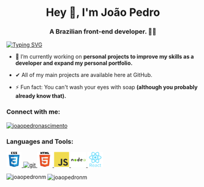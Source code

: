 <h1 align="center">Hey 👋, I'm João Pedro</h1>
<h3 align="center">A Brazilian front-end developer. 👨‍💻</h3>

[![Typing SVG](https://readme-typing-svg.herokuapp.com?font=Poppins&duration=2000&pause=1000&color=02080B&center=true&vCenter=true&width=435&lines=function+getInspiration()+%7B;if(morningDay+%3D%3D%3D+%22depressed%22)+%7B;start.Coding+%26+get.Awesome+%7D+%7D)](https://git.io/typing-svg)

- 🚀 I’m currently working on **personal projects to improve my skills as a developer and expand my personal portfolio.**

- ✔ All of my main projects are available here at GitHub.

- ⚡ Fun fact: You can't wash your eyes with soap **(although you probably already know that).**

<h3 align="left">Connect with me:</h3>
<p align="left">
<a href="https://linkedin.com/in/joaopedronascimento" target="blank"><img align="center" src="https://raw.githubusercontent.com/rahuldkjain/github-profile-readme-generator/master/src/images/icons/Social/linked-in-alt.svg" alt="joaopedronascimento" height="30" width="40" /></a>
</p>

<h3 align="left">Languages and Tools:</h3>
<p align="left"> <a href="https://www.w3schools.com/css/" target="_blank" rel="noreferrer"> <img src="https://raw.githubusercontent.com/devicons/devicon/master/icons/css3/css3-original-wordmark.svg" alt="css3" width="40" height="40"/> </a> <a href="https://git-scm.com/" target="_blank" rel="noreferrer"> <img src="https://www.vectorlogo.zone/logos/git-scm/git-scm-icon.svg" alt="git" width="40" height="40"/> </a> <a href="https://www.w3.org/html/" target="_blank" rel="noreferrer"> <img src="https://raw.githubusercontent.com/devicons/devicon/master/icons/html5/html5-original-wordmark.svg" alt="html5" width="40" height="40"/> </a> <a href="https://developer.mozilla.org/en-US/docs/Web/JavaScript" target="_blank" rel="noreferrer"> <img src="https://raw.githubusercontent.com/devicons/devicon/master/icons/javascript/javascript-original.svg" alt="javascript" width="40" height="40"/> </a> <a href="https://nodejs.org" target="_blank" rel="noreferrer"> <img src="https://raw.githubusercontent.com/devicons/devicon/master/icons/nodejs/nodejs-original-wordmark.svg" alt="nodejs" width="40" height="40"/> </a> <a href="https://reactjs.org/" target="_blank" rel="noreferrer"> <img src="https://raw.githubusercontent.com/devicons/devicon/master/icons/react/react-original-wordmark.svg" alt="react" width="40" height="40"/> </a> </p>

<p><img align="left" src="https://github-readme-stats-sigma-five.vercel.app/api/top-langs?username=joaopedronm&show_icons=true&locale=en&layout=compact" alt="joaopedronm" /></p>

<p>&nbsp;<img align="center" src="https://github-readme-stats-sigma-five.vercel.app/api?username=joaopedronm&show_icons=true&locale=en" alt="joaopedronm" /></p>


